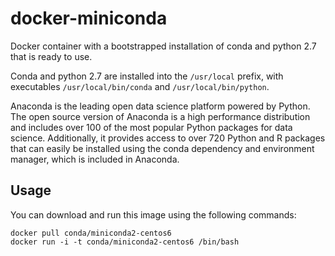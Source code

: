 # docker-miniconda

Docker container with a bootstrapped installation of conda and python 2.7 that is ready to use.

Conda and python 2.7 are installed into the `/usr/local` prefix, with executables `/usr/local/bin/conda` and `/usr/local/bin/python`.

Anaconda is the leading open data science platform powered by Python. The open source version of Anaconda is a high performance distribution and includes over 100 of the most popular Python packages for data science. Additionally, it provides access to over 720 Python and R packages that can easily be installed using the conda dependency and environment manager, which is included in Anaconda.

Usage
-----

You can download and run this image using the following commands:

    docker pull conda/miniconda2-centos6
    docker run -i -t conda/miniconda2-centos6 /bin/bash

